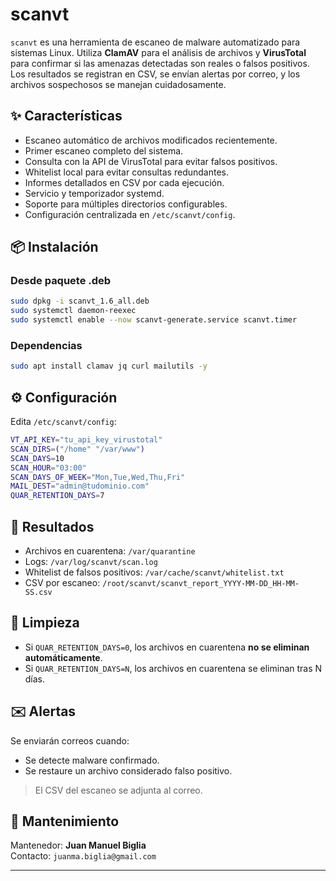 
# scanvt

`scanvt` es una herramienta de escaneo de malware automatizado para sistemas Linux. Utiliza **ClamAV** para el análisis de archivos y **VirusTotal** para confirmar si las amenazas detectadas son reales o falsos positivos. Los resultados se registran en CSV, se envían alertas por correo, y los archivos sospechosos se manejan cuidadosamente.

## ✨ Características

- Escaneo automático de archivos modificados recientemente.
- Primer escaneo completo del sistema.
- Consulta con la API de VirusTotal para evitar falsos positivos.
- Whitelist local para evitar consultas redundantes.
- Informes detallados en CSV por cada ejecución.
- Servicio y temporizador systemd.
- Soporte para múltiples directorios configurables.
- Configuración centralizada en `/etc/scanvt/config`.

## 📦 Instalación

### Desde paquete .deb

```bash
sudo dpkg -i scanvt_1.6_all.deb
sudo systemctl daemon-reexec
sudo systemctl enable --now scanvt-generate.service scanvt.timer
```

### Dependencias

```bash
sudo apt install clamav jq curl mailutils -y
```

## ⚙️ Configuración

Edita `/etc/scanvt/config`:

```bash
VT_API_KEY="tu_api_key_virustotal"
SCAN_DIRS=("/home" "/var/www")
SCAN_DAYS=10
SCAN_HOUR="03:00"
SCAN_DAYS_OF_WEEK="Mon,Tue,Wed,Thu,Fri"
MAIL_DEST="admin@tudominio.com"
QUAR_RETENTION_DAYS=7
```

## 🧪 Resultados

- Archivos en cuarentena: `/var/quarantine`
- Logs: `/var/log/scanvt/scan.log`
- Whitelist de falsos positivos: `/var/cache/scanvt/whitelist.txt`
- CSV por escaneo: `/root/scanvt/scanvt_report_YYYY-MM-DD_HH-MM-SS.csv`

## 🧹 Limpieza

- Si `QUAR_RETENTION_DAYS=0`, los archivos en cuarentena **no se eliminan automáticamente**.
- Si `QUAR_RETENTION_DAYS=N`, los archivos en cuarentena se eliminan tras N días.

## ✉️ Alertas

Se enviarán correos cuando:
- Se detecte malware confirmado.
- Se restaure un archivo considerado falso positivo.

> El CSV del escaneo se adjunta al correo.

## 🔧 Mantenimiento

Mantenedor: **Juan Manuel Biglia**  
Contacto: `juanma.biglia@gmail.com`

---

